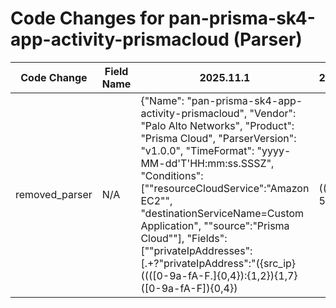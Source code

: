 # Code Changes for pan-prisma-sk4-app-activity-prismacloud (Parser)

| Code Change | Field Name | 2025.11.1 | 2025.12.1 |
|-------------|------------|-----------|------------|
| removed_parser | N/A | {"Name": "pan-prisma-sk4-app-activity-prismacloud", "Vendor": "Palo Alto Networks", "Product": "Prisma Cloud", "ParserVersion": "v1.0.0", "TimeFormat": "yyyy-MM-dd'T'HH:mm:ss.SSSZ", "Conditions": ["\"resourceCloudService\":\"Amazon EC2\"", "destinationServiceName=Custom Application", "\"source\":\"Prisma Cloud\""], "Fields": ["\"privateIpAddresses\":\[.+?\"privateIpAddress\":\"({src_ip}((([0-9a-fA-F.]{0,4}):{1,2}){1,7}([0-9a-fA-F]){0,4})|(((25[0-5]|(2[0-4]|1\d|[0-9]|)\d)\.?\b){4}))(:({src_port}\d+))?\"", "\"policyName\":\"({policy_name}[^\"]+)\"", "\"alertId\":\"({event_code}[^\"]+)\"", "\"callbackUrl\":\"({additional_info}[^\"]+)\"", "\"instanceOwnerId\":\"({user}[\w\.\-\!\#\^\~]{1,40}\$?)\"", "\"source\":\"({app}[^\"]+)\"", "\"url\":\"({object}[^\"]+)\"", "\"policyId\":\"({policy_id}[^\"]+)\"", "((?:1969-[^,]+?)|({time}\d\d\d\d-\d\d-\d\dT\d\d:\d\d:\d\d\.\d+[\+-]\d+:\d+))"], "DupFields": ["object->resource"]} | N/A |